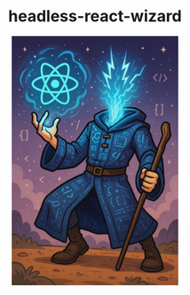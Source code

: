 <div align="center">

# headless-react-wizard

<img src="./public/AI_Generated_Headless_Wizard.png" alt="Wizard Demo" width="300"/>

</div>